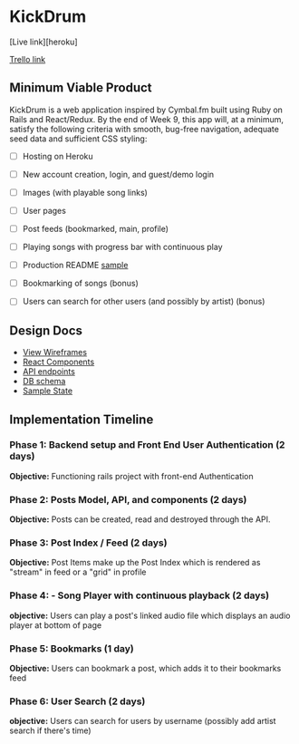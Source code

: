 # KickDrum

[Live link][heroku]

[Trello link][trello]

[Live]: http://www.kickdrum.io/
[trello]: https://trello.com/b/2JSmUvDF/kickdrum

## Minimum Viable Product

KickDrum is a web application inspired by Cymbal.fm built using Ruby on Rails
and React/Redux.  By the end of Week 9, this app will, at a minimum, satisfy the
following criteria with smooth, bug-free navigation, adequate seed data and
sufficient CSS styling:

- [ ] Hosting on Heroku
- [ ] New account creation, login, and guest/demo login
- [ ] Images (with playable song links)
- [ ] User pages
- [ ] Post feeds (bookmarked, main, profile)
- [ ] Playing songs with progress bar with continuous play
- [ ] Production README [sample](docs/production_readme.md)
- [ ] Bookmarking of songs (bonus)
- [ ] Users can search for other users (and possibly by artist) (bonus)



## Design Docs
* [View Wireframes][wireframes]
* [React Components][components]
* [API endpoints][api-endpoints]
* [DB schema][schema]
* [Sample State][sample-state]

[wireframes]: docs/wireframes
[components]: docs/component-hierarchy.md
[sample-state]: docs/sample-state.md
[api-endpoints]: docs/api-endpoints.md
[schema]: docs/schema.md

## Implementation Timeline

### Phase 1: Backend setup and Front End User Authentication (2 days)

**Objective:** Functioning rails project with front-end Authentication

### Phase 2: Posts Model, API, and components (2 days)

**Objective:** Posts can be created, read and destroyed through
the API.

### Phase 3: Post Index / Feed (2 days)

**Objective:** Post Items make up the Post Index which is rendered as "stream" in feed or a "grid" in profile

### Phase 4: - Song Player with continuous playback (2 days)

**objective:**  Users can play a post's linked audio file which displays an audio player at bottom of page

### Phase 5: Bookmarks (1 day)

**Objective:** Users can bookmark a post, which adds it to their bookmarks feed

### Phase 6: User Search (2 days)

**objective:** Users can search for users by username (possibly add artist search if there's time)
